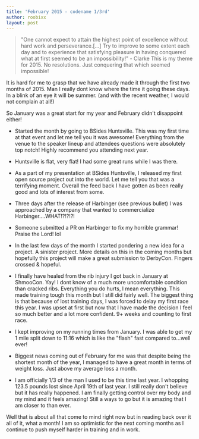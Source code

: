 ```yaml
---
title: 'February 2015 - codename 1/3rd'
author: roobixx
layout: post
---
```


>"One cannot expect to attain the highest point of excellence without hard work and perseverance.[...] Try to improve to some extent each day and to experience that satisfying pleasure in having conquered what at first seemed to be an impossibility!" - Clarke
>This is my theme for 2015. No resolutions. Just conquering that which seemed impossible!

It is hard for me to grasp that we have already made it through the first two months of 2015. Man I really  dont know where the time it going these days. In a blink of an eye it will be summer. (and with the recent weather, I would not complain at all!)

So January was a great start for my year and February didn't disappoint either! 

* Started the month by going to BSides Huntsville. This was my first time at that event and let me tell you it was awesome! Everything from the venue to the speaker lineup and attendees questions were absolutely top notch! Highly recommend you attending next year.

* Huntsville is flat, very flat! I had some great runs while I was there.

* As a part of my presentation at BSides Huntsville, I released my first open source project out into the world. Let me tell you that was a terrifying moment. Overall the feed back I have gotten as been really good and lots of interest from some.

* Three days after the release of Harbinger (see previous bullet) I was approached by a company that wanted to commercialize Harbinger....WHAT!?!?!?!

* Someone submitted a PR on Harbinger to fix my horrible grammar! Praise the Lord! lol 

* In the last few days of the month I started pondering a new idea for a project. A sinister project. More details on this in the coming months but hopefully this project will make a great submission to DerbyCon. Fingers crossed & hopeful.

* I finally have healed from the rib injury I got back in January at ShmooCon. Yay! I dont know of a much more uncomfortable condition than cracked ribs. Everything you do hurts, I mean everything. This made training tough this month but I still did fairly well. The biggest thing is that because of lost training days, I was forced to delay my first race this year. I was upset at first but now that I have made the decision I feel so much better and a lot more confident. 9+ weeks and counting to first race.

* I kept improving on my running times from January. I was able to get my 1 mile split down to 11:16 which is like the "flash" fast compared to...well ever!

* Biggest news coming out of February for me was that despite being the shortest month of the year, I managed to have a great month in terms of weight loss. Just above my average loss a month. 

* I am officially 1/3 of the man I used to be this time last year. I whopping 123.5 pounds lost since April 19th of last year. I still really don't believe but it has really happened. I am finally getting control over my body and my mind and it feels amazing! Still a ways to go but it is amazing that I am closer to than ever.

Well that is about all that come to mind right now but in reading back over it all of it, what a month! I am so optimistic for the next coming months as I continue to push myself harder in training and in work.

